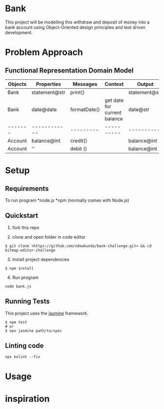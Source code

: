 # Bank
This project will be modelling this withdraw and deposit of money into a bank account using Object-Oriented design principles and test driven development.

# Problem Approach

## Functional Representation Domain Model

|Objects| Properties | Messages | Context | Output
|-------|-------------|---------|---------|---------
|Bank   |statement@str|print()  |         |statement@str
|Bank   |date@date    |formatDate()|get date for current balance| date@str
|-------|------------ |---------|----------|---------- 
|Account|balance@int  |credit() |         |balance@int
|Account|''           |debit () |         |balance@int

# Setup

## Requirements
To run program
*node.js
*npm (normally comes with Node.js)

## Quickstart
 1. fork this repo 

 2. clone and open folder in code editor
 ```
 $ git clone <https://github.com/ndowkunda/bank-challenge.git> && cd bitmap-editor-challenge

 ```
 3. Install project dependencies
 ```
 $ npm install
 ```
 4. Run program
```
node bank.js
```

## Running Tests
This project uses the [jasmine](https://jasmine.github.io/) framework. 
```
$ npm test
# or
$ npx jasmine path/to/spec
```

## Linting code
```
npx eslint --fix
```
# Usage


# inspiration